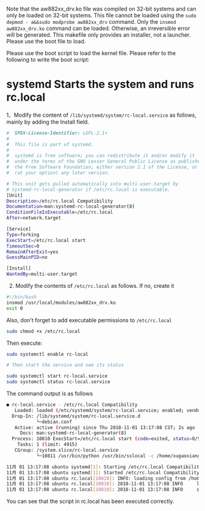 
Note that the aw882xx_drv.ko file was compiled on 32-bit systems and can only be loaded on 32-bit systems. This file cannot be loaded using the `sudo depmod - a&&sudo modprobe aw882xx_drv` command. Only the `insmod aw882xx_drv.ko` command can be loaded. Otherwise, an irreversible error will be generated. This makefile only provides an installer, not a launcher. Please use the boot file to load.

Please use the boot script to load the kernel file. Please refer to the following to write the boot script:

# systemd Starts the system and runs rc.local  

1、Modify the content of `/lib/systemd/system/rc-local.service` as follows, mainly by adding the Install field.
``` bash
#  SPDX-License-Identifier: LGPL-2.1+
#
#  This file is part of systemd.
#
#  systemd is free software; you can redistribute it and/or modify it
#  under the terms of the GNU Lesser General Public License as published by
#  the Free Software Foundation; either version 2.1 of the License, or
#  (at your option) any later version.

# This unit gets pulled automatically into multi-user.target by
# systemd-rc-local-generator if /etc/rc.local is executable.
[Unit]
Description=/etc/rc.local Compatibility
Documentation=man:systemd-rc-local-generator(8)
ConditionFileIsExecutable=/etc/rc.local
After=network.target

[Service]
Type=forking
ExecStart=/etc/rc.local start
TimeoutSec=0
RemainAfterExit=yes
GuessMainPID=no

[Install]
WantedBy=multi-user.target
```

2. Modify the contents of `/etc/rc.local` as follows. If no, create it

``` bash
#!/bin/bash
insmod /usr/local/modules/aw882xx_drv.ko
exit 0
```

Also, don't forget to add executable permissions to `/etc/rc.local`

``` bash
sudo chmod +x /etc/rc.local
```

Then execute:
``` bash
sudo systemctl enable rc-local

# Then start the service and see its status

sudo systemctl start rc-local.service
sudo systemctl status rc-local.service
```

The command output is as follows

``` bash
● rc-local.service - /etc/rc.local Compatibility
   Loaded: loaded (/etc/systemd/system/rc-local.service; enabled; vendor preset: enabled)
  Drop-In: /lib/systemd/system/rc-local.service.d
           └─debian.conf
   Active: active (running) since Thu 2018-11-01 13:17:08 CST; 2s ago
     Docs: man:systemd-rc-local-generator(8)
  Process: 10810 ExecStart=/etc/rc.local start (code=exited, status=0/SUCCESS)
    Tasks: 1 (limit: 4915)
   CGroup: /system.slice/rc-local.service
           └─10811 /usr/bin/python /usr/bin/sslocal -c /home/xugaoxiang/Tools/ss/ss.json

11月 01 13:17:08 ubuntu systemd[1]: Starting /etc/rc.local Compatibility...
11月 01 13:17:08 ubuntu systemd[1]: Started /etc/rc.local Compatibility.
11月 01 13:17:08 ubuntu rc.local[10810]: INFO: loading config from /home/xugaoxiang/Tools/ss/ss.json
11月 01 13:17:08 ubuntu rc.local[10810]: 2018-11-01 13:17:08 INFO     loading libcrypto from libcrypto.so.1.1
11月 01 13:17:08 ubuntu rc.local[10810]: 2018-11-01 13:17:08 INFO     starting local at 127.0.0.1:1080
```

You can see that the script in rc.local has been executed correctly.